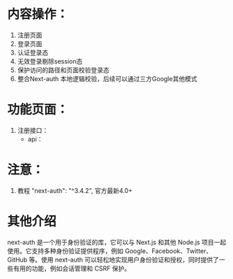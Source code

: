 # 内容操作：
1. 注册页面
2. 登录页面
3. 认证登录态
4. 无效登录剔除session态
5. 保护访问的路径和页面校验登录态
6. 整合Next-auth 本地逻辑校验，后续可以通过三方Google其他模式


# 功能页面：
1. 注册接口：
    - api： 

# 注意：
1. 教程    "next-auth": "^3.4.2", 官方最新4.0+


# 其他介绍
next-auth 是一个用于身份验证的库，它可以与 Next.js 和其他 Node.js 项目一起使用。它支持多种身份验证提供程序，例如 Google、Facebook、Twitter、GitHub 等。使用 next-auth 可以轻松地实现用户身份验证和授权，同时提供了一些有用的功能，例如会话管理和 CSRF 保护。
